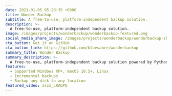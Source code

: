 ```yaml
---
date: 2021-01-05 05:20:35 +0300
title: Wonder Backup
subtitle: A free-to-use, platform-independent backup solution.
description: >-
  A free-to-use, platform-independent backup solution.
image: /images/projects/wonderbackup/wonderbackup-featured.png
social_media_share_image: /images/projects/wonderbackup/wonderbackup-shared.png
cta_button: Get it on GitHub
cta_button_link: https://github.com/bluesabre/wonderbackup
summary_title: Wonder Backup
summary_description: >-
  A free-to-use, platform-independent backup solution powered by Python. Developed as my senior project at Berea College.
features:
  - Supported Windows XP+, macOS 10.5+, Linux
  - Incremental backups
  - Backup any disk to any location
featured_video: zszz_LRAOPQ
---
```

